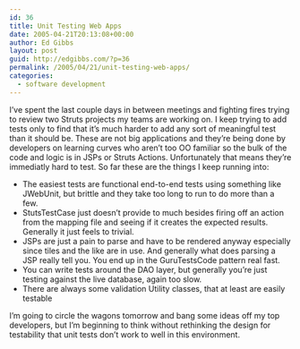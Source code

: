 ```yaml
---
id: 36
title: Unit Testing Web Apps
date: 2005-04-21T20:13:08+00:00
author: Ed Gibbs
layout: post
guid: http://edgibbs.com/?p=36
permalink: /2005/04/21/unit-testing-web-apps/
categories:
  - software development
---
```

I&#8217;ve spent the last couple days in between meetings and fighting fires trying to review two Struts projects my teams are working on. I keep trying to add tests only to find that it&#8217;s much harder to add any sort of meaningful test than it should be. These are not big applications and they&#8217;re being done by developers on learning curves who aren&#8217;t too OO familiar so the bulk of the code and logic is in JSPs or Struts Actions. Unfortunately that means they&#8217;re immediatly hard to test. So far these are the things I keep running into:

  * The easiest tests are functional end-to-end tests using something like JWebUnit, but brittle and they take too long to run to do more than a few.
  * StutsTestCase just doesn&#8217;t provide to much besides firing off an action from the mapping file and seeing if it creates the expected results. Generally it just feels to trivial.
  * JSPs are just a pain to parse and have to be rendered anyway especially since tiles and the like are in use. And generally what does parsing a JSP really tell you. You end up in the GuruTestsCode pattern real fast.
  * You can write tests around the DAO layer, but generally you&#8217;re just testing against the live database, again too slow.
  * There are always some validation Utility classes, that at least are easily testable

I&#8217;m going to circle the wagons tomorrow and bang some ideas off my top developers, but I&#8217;m beginning to think without rethinking the design for testability that unit tests don&#8217;t work to well in this environment.